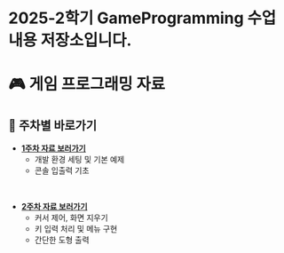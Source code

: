 # 2025-2학기 GameProgramming 수업 내용 저장소입니다.

# 🎮 게임 프로그래밍 자료

## 📂 주차별 바로가기

- **[1주차 자료 보러가기](https://github.com/Xssgh/GameProgramming/tree/main/week1)**
  - 개발 환경 세팅 및 기본 예제
  - 콘솔 입출력 기초
<br>


- **[2주차 자료 보러가기](https://github.com/Xssgh/GameProgramming/tree/main/week2)**
  - 커서 제어, 화면 지우기
  - 키 입력 처리 및 메뉴 구현
  - 간단한 도형 출력
